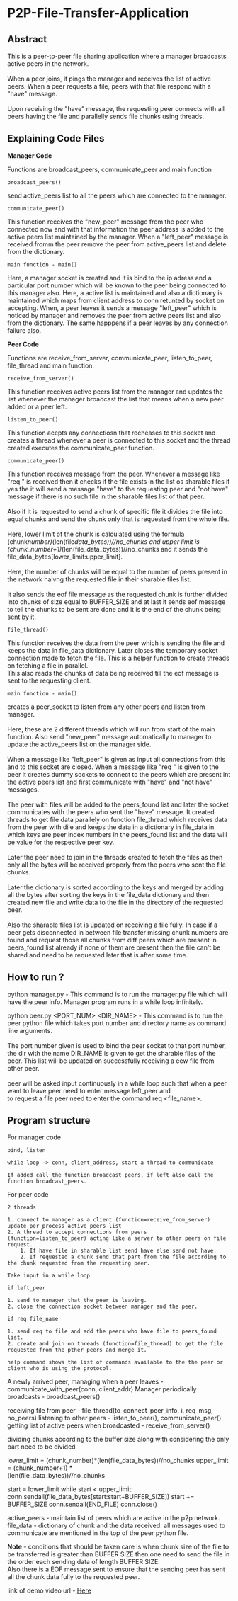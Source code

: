 # P2P-File-Transfer-Application

Abstract
-------------------------

This is a peer-to-peer file sharing application where a manager broadcasts active peers in the network.<br><br> When a peer joins, it pings the manager and receives the list of active peers. When a peer requests a file, peers with that file respond with a "have" message. <br><br>Upon receiving the "have" message, the requesting peer connects with all peers having the file and parallelly sends file chunks using threads.

Explaining Code Files
--------------------------

<b>Manager Code</b>

Functions are broadcast_peers, communicate_peer and main function

`broadcast_peers()`

send active_peers list to all the peers which are connected to the manager.

`communicate_peer()`

This function receives the "new_peer" message from the peer who connected now and with that information the peer address is added to the active peers list maintained by the manager. When a "left_peer" message is received fromm the peer remove the peer from active_peers list and delete from the dictionary.

`main function - main()`

Here, a manager socket is created and it is bind to the ip adress and a particular port number which will be known to the peer being connected to this manager also. Here, a active list is maintained and also a dictionary is maintained which maps from client address to conn retunted by socket on accepting. When, a peer leaves it sends a message "left_peer" which is noticed by manager and removes the peer from active peers list and also from the dictionary. The same happpens if a peer leaves by any connection failure also.

<b>Peer Code</b>

Functions are receive_from_server, communicate_peer, listen_to_peer, file_thread and main function.

`receive_from_server()`

This function receives active peers list from the manager and updates the list whenever the manager broadcast the list that means when a new peer added or a peer left.

`listen_to_peer()`

This function acepts any connectiosn that recheases to this socket and creates a thread whenever a peer is connected to this socket and the thread created executes the communicate_peer function.

`communicate_peer()`

This function receives message from the peer. Whenever a message like "req <file name>" is received then it checks if the file exists in the list os sharable files if yes the it will send a message "have" to the requesting peer and "not have" message if there is no such file in the sharable files list of that peer.
<br><br>
Also if it is requested to send a chunk of specific file it divides the file into equal chunks and send the chunk only that is requested from the whole file.
 <br> <br>
Here, lower limit of the chunk is calculated using the formula (chunk*number)*(len(file*data_bytes))//no_chunks and upper limit is (chunk_number+1)*(len(file_data_bytes))//no_chunks and it sends the file_data_bytes[lower_limit:upper_limit].<br><br> Here, the number of chunks will be equal to the number of peers present in the network haivng the requested file in their sharable files list.
  <br><br>
It also sends the eof file message as the requested chunk is further divided into chunks of size equal to BUFFER_SIZE and at last it sends eof message to tell the chunks to be sent are done and it is the end of the chunk being sent by it. <br>

`file_thread()`

This function receives the data from the peer which is sending the file and keeps the data in file_data dictionary. Later closes the temporary socket connection made to fetch the file. This is a helper function to create threads on fetching a file in parallel.<br>
This also reads the chunks of data being received till the eof message is sent to the requesting client. 

`main function - main()`

creates a peer_socket to listen from any other peers and listen from manager. <br><br>
Here, these are 2 different threads which will run from start of the main function. Also send "new_peer" message automatically to manager to update the active_peers list on the manager side. <br><br>When a message like "left_peer" is given as input all connections from this and to this socket are closed. When a message like "req <filename>" is given to the peer it creates dummy sockets to connect to the peers which are present int the active peers list and first communicate with "have" and "not have" messages. <br><br>The peer with files will be added to the peers_found list and later the socket communicates with the peers who sent the "have" message. It created threads to get file data parallely on function file_thread which receives data from the peer with dile and keeps the data in a dictionary in file_data in which keys are peer index numbers in the peers_found list and the data will be value for the respective peer key. <br><br>Later the peer need to join in the threads created to fetch the files as then only all the bytes will be received properly from the peers who sent the file chunks.<br><br>Later the dictionary is sorted according to the keys and merged by adding all the bytes after sorting the keys in the file_data dictionary and then created new file and write data to the file in the directory of the requested peer.<br><br>Also the sharable files list is updated on receiving a file fully. In case if a peer gets disconnected in between file transfer missing chunk numbers are found and request those all chunks from diff peers which are present in peers_found list already if none of them are present then the file can't be shared and need to be requested later that is after some time.

How to run ?
--------------------------

python manager.py - This command is to run the manager.py file which will have the peer info. Manager program runs in a while loop infinitely.

python peer.py <PORT_NUM> <DIR_NAME> - This command is to run the peer python file which takes port number and directory name as command line arguments. 
<br><br>
The port number given is used to bind the peer socket to that port number, the dir with the name DIR_NAME is given to get the sharable files of the peer. This list will be updated on successfully receiving a eew file from other peer.
<br><br>
peer will be asked input continuously in a while loop such that when a peer want to leave peer need to enter message left_peer and  
to request a file peer need to enter the command req <file_name>.

Program structure
--------------------------

For manager code

    bind, listen

    while loop -> conn, client_address, start a thread to communicate

    If added call the function broadcast_peers, if left also call the function broadcast_peers.

For peer code

    2 threads

    1. connect to manager as a client (function=receive_from_server) update per process active_peers list
    2. A thread to accept connections from peers
    (function=listen_to_peer) acting like a server to other peers on file request.
        1. If have file in sharable list send have else send not have.
        2. If requested a chunk send that part from the file according to the chunk requested from the requesting peer.

    Take input in a while loop

    if left_peer

    1. send to manager that the peer is leaving.
    2. close the connection socket between manager and the peer.

    if req file_name

    1. send req to file and add the peers who have file to peers_found list.
    2. create and join on threads (function=file_thread) to get the file requested from the pther peers and merge it.

    help command shows the list of commands available to the the peer or client who is using the protocol.

A newly arrived peer, managing when a peer leaves - communicate_with_peer(conn, client_addr)
Manager periodically broadcasts - broadcast_peers()

receiving file from peer - file_thread(to_connect_peer_info, i, req_msg, no_peers)
listening to other peers - listen_to_peer(), communicate_peer()
getting list of active peers when broadcasted - receive_from_server() 

dividing chunks according to the buffer size along with considering the only part need to be divided

lower_limit = (chunk_number)*(len(file_data_bytes))//no_chunks
upper_limit = (chunk_number+1) * \
    (len(file_data_bytes))//no_chunks

start = lower_limit
while start < upper_limit:
    conn.sendall(file_data_bytes[start:start+BUFFER_SIZE])
    start += BUFFER_SIZE
conn.sendall(END_FILE)
conn.close()

active_peers - maintain list of peers which are active in the p2p network.
file_data - dictionary of chunk and the data received.
all messages used to communicate are mentioned in the top of the peer python file. 



<b>Note</b> - conditions that should be taken care is when chunk size of the file to be transferred is greater than BUFFER SIZE then one need to send the file in the order each sending data of length BUFFER SIZE.<br>
Also there is a EOF message sent to ensure that the sending peer has sent all the chunk data fully to the requested peer.

link of demo video url - [Here](https://drive.google.com/file/d/1ttCQWBx1OsIs4Ms2twVRI1oBkVHIkeDi/view?usp=sharing)
